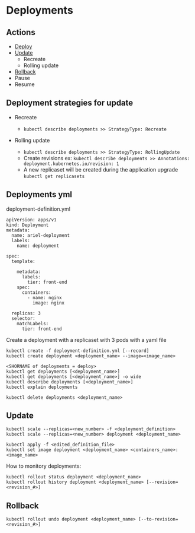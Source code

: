 # Deployments

## Actions
- [Deploy](https://github.com/Ariel-Yu/knowledge-bases/blob/master/kubernetes/3.3-deployments.md#deployments-yml)
- [Update](https://github.com/Ariel-Yu/knowledge-bases/blob/master/kubernetes/3.3-deployments.md#update)
    - Recreate
    - Rolling update  
- [Rollback](https://github.com/Ariel-Yu/knowledge-bases/blob/master/kubernetes/3.3-deployments.md#rollback)
- Pause
- Resume

## Deployment strategies for update
- Recreate
    - `kubectl describe deployments >> StrategyType: Recreate`

- Rolling update
    - `kubectl describe deployments >> StrategyType: RollingUpdate`
    - Create revisions ex: `kubectl describe deployments >> Annotations: deployment.kubernetes.io/revision: 1`
    - A new replicaset will be created during the application upgrade `kubectl get replicasets`
    
## Deployments yml

deployment-definition.yml
```
apiVersion: apps/v1
kind: Deployment
metadata:
  name: ariel-deployment
  labels:
    name: deployment

spec:
  template:

    metadata:
      labels:
        tier: front-end
    spec:
      containers:
        - name: nginx
          image: nginx

  replicas: 3
  selector:
    matchLabels:
      tier: front-end
```

Create a deployment with a replicaset with 3 pods with a yaml file
```
kubectl create -f deployment-definition.yml [--record]
kubectl create deployment <deployment_name> --image=<image_name>

<SHORNAME of deployments = deploy>
kubectl get deployments [<deployment_name>]
kubectl get deployments [<deployment_name>] -o wide
kubectl describe deployments [<deployment_name>]
kubectl explain deployments

kubectl delete deployments <deployment_name>
```

## Update

```
kubectl scale --replicas=<new_number> -f <deployment_definition>
kubectl scale --replicas=<new_number> deployment <deployment_name>

kubectl apply -f <edited_definition_file>
kubectl set image deployment <deployment_name> <containers_name>: <image_name>
```

How to monitory deployments:
```
kubectl rollout status deployment <deployment_name>
kubectl rollout history deployment <deployment_name> [--revision=<revision_#>]
```

## Rollback

```
kubectl rollout undo deployment <deployment_name> [--to-revision=<revision_#>]
```

